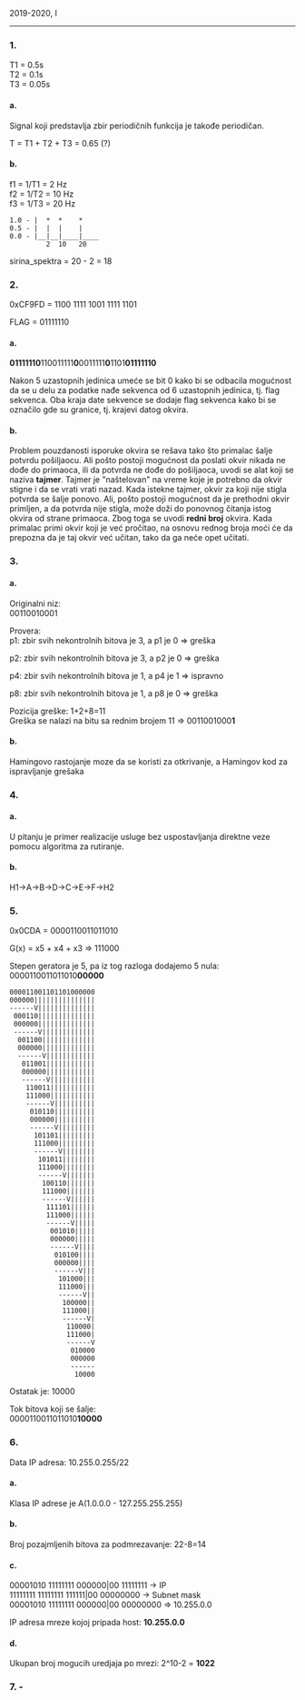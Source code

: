 2019-2020, I

---

### 1.

T1 = 0.5s  
T2 = 0.1s  
T3 = 0.05s  

#### a.

Signal koji predstavlja zbir periodičnih funkcija je takođe periodičan.

T = T1 + T2 + T3 = 0.65 (?)

#### b.

f1 = 1/T1 = 2 Hz  
f2 = 1/T2 = 10 Hz  
f3 = 1/T3 = 20 Hz  

```
1.0 - |  *  *    *  
0.5 - |  |  |    |  
0.0 - |__|__|____|____  
         2  10   20
```

sirina_spektra = 20 - 2 = 18

### 2.

0xCF9FD = 1100 1111 1001 1111 1101

FLAG = 01111110

#### a.

**01111110**110011111**0**0011111**0**1101**01111110**

Nakon 5 uzastopnih jedinica umeće se bit 0 kako bi se odbacila mogućnost da se u delu za podatke nađe sekvenca od 6 uzastopnih jedinica, tj. flag sekvenca. Oba kraja date sekvence se dodaje flag sekvenca kako bi se označilo gde su granice, tj. krajevi datog okvira.

#### b.

Problem pouzdanosti isporuke okvira se rešava tako što primalac šalje potvrdu pošiljaocu. Ali pošto postoji mogućnost da poslati okvir nikada ne dođe do primaoca, ili da potvrda ne dođe do pošiljaoca, uvodi se alat koji se naziva **tajmer**. Tajmer je "naštelovan" na vreme koje je potrebno da okvir stigne i da se vrati vrati nazad. Kada istekne tajmer, okvir za koji nije stigla potvrda se šalje ponovo. Ali, pošto postoji mogućnost da je prethodni okvir primljen, a da potvrda nije stigla, može doži do ponovnog čitanja istog okvira od strane primaoca. Zbog toga se uvodi **redni broj** okvira. Kada primalac primi okvir koji je već pročitao, na osnovu rednog broja moći će da prepozna da je taj okvir već učitan, tako da ga neće opet učitati.


### 3. 

#### a.

Originalni niz:  
00110010001

Provera:  
p1: zbir svih nekontrolnih bitova je 3, a p1 je 0 => greška

p2: zbir svih nekontrolnih bitova je 3, a p2 je 0 => greška

p4: zbir svih nekontrolnih bitova je 1, a p4 je 1 => ispravno

p8: zbir svih nekontrolnih bitova je 1, a p8 je 0 => greška

Pozicija greške: 1+2+8=11  
Greška se nalazi na bitu sa rednim brojem 11 => 0011001000**1**

#### b.   
Hamingovo rastojanje moze da se koristi za otkrivanje, a Hamingov kod za ispravljanje grešaka

### 4.

#### a.  
U pitanju je primer realizacije usluge bez uspostavljanja direktne veze pomocu algoritma za rutiranje.  
#### b.  
H1->A->B->D->C->E->F->H2

### 5.

0x0CDA = 0000110011011010

G(x) = x5 + x4 + x3 => 111000

Stepen geratora je 5, pa iz tog razloga dodajemo 5 nula:
0000110011011010**00000**

```
000011001101101000000
000000|||||||||||||||
------V||||||||||||||
 000110||||||||||||||
 000000||||||||||||||
 ------V|||||||||||||
  001100|||||||||||||
  000000|||||||||||||
  ------V||||||||||||
   011001||||||||||||
   000000||||||||||||
   ------V|||||||||||
    110011|||||||||||
    111000|||||||||||
    ------V||||||||||
     010110||||||||||
     000000||||||||||
     ------V|||||||||
      101101|||||||||
      111000|||||||||
      ------V||||||||
       101011||||||||
       111000||||||||
       ------V|||||||
        100110|||||||
        111000|||||||
        ------V||||||
         111101||||||
         111000||||||
         ------V|||||
          001010|||||
          000000|||||
          ------V||||
           010100||||
           000000||||
           ------V|||
            101000|||
            111000|||
            ------V||
             100000||
             111000||
             ------V|
              110000|
              111000|
              ------V
               010000
               000000
               ------
                10000
```

Ostatak je: 10000

Tok bitova koji se šalje:  
0000110011011010**10000**

### 6.

Data IP adresa: 10.255.0.255/22

#### a.  
Klasa IP adrese je A(1.0.0.0 - 127.255.255.255)

#### b.  
Broj pozajmljenih bitova za podmrezavanje: 22-8=14

#### c.  
00001010 11111111 000000|00 11111111 -> IP  
11111111 11111111 111111|00 00000000 -> Subnet mask  
00001010 11111111 000000|00 00000000 => 10.255.0.0  

IP adresa mreze kojoj pripada host: **10.255.0.0**

#### d.  
Ukupan broj mogucih uredjaja po mrezi: 2^10-2 = **1022**

### 7. -
